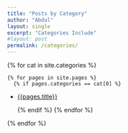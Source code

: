 ```yaml
---
title: "Posts by Category"
author: "Abdul"
layout: single
excerpt: "Categories Include"
#layout: post
permalink: /categories/
---
```


  {% for cat in site.categories %}

    {% for pages in site.pages %}
      {% if pages.categories == cat[0] %}

  *   [{{pages.title}}]({{pages.url}})

      {% endif %}
    {% endfor %}

  {% endfor %}
